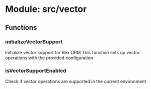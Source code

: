 # Module: src/vector

## Functions

### initializeVectorSupport

Initialize vector support for Rex ORM
This function sets up vector operations with the provided configuration


### isVectorSupportEnabled

Check if vector operations are supported in the current environment

